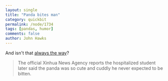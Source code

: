 ```yaml
---
layout: single 
title: "Panda bites man" 
category: quickbit
permalink: /node/1734
tags: [pandas, humor] 
comments: false 
author: John Hawks 
---
```


And isn't that <a href="http://www.msnbc.msn.com/id/27855970/">always the way</a>? 

<blockquote>The official Xinhua News Agency reports the hospitalized student later said the panda was so cute and cuddly he never expected to be bitten.</blockquote>

